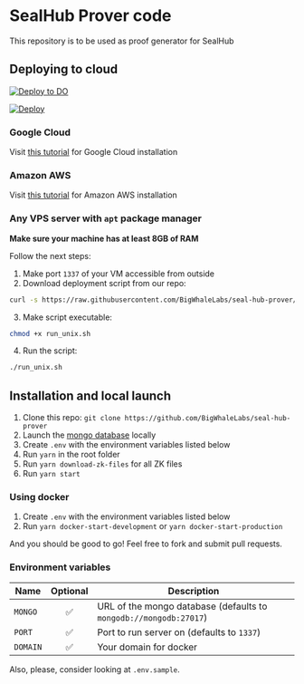 # SealHub Prover code

This repository is to be used as proof generator for SealHub

## Deploying to cloud

[![Deploy to DO](https://www.deploytodo.com/do-btn-blue.svg)](https://cloud.digitalocean.com/apps/new?repo=https://github.com/BigWhaleLabs/seal-hub-prover/tree/main)

[![Deploy](https://www.herokucdn.com/deploy/button.svg)](https://heroku.com/deploy?template=https://github.com/BigWhaleLabs/seal-hub-prover/tree/main)

### Google Cloud

Visit [this tutorial](./tutorials/GCPINSTALLATION.md) for Google Cloud installation

### Amazon AWS

Visit [this tutorial](./tutorials/AWSINSTALLATION.md) for Amazon AWS installation

### Any VPS server with `apt` package manager

**Make sure your machine has at least 8GB of RAM**

Follow the next steps:

1. Make port `1337` of your VM accessible from outside
2. Download deployment script from our repo:

```bash
curl -s https://raw.githubusercontent.com/BigWhaleLabs/seal-hub-prover/add-cloud-deployment/run_unix.sh
```

3. Make script executable:

```bash
chmod +x run_unix.sh
```

4. Run the script:

```bash
./run_unix.sh
```

## Installation and local launch

1. Clone this repo: `git clone https://github.com/BigWhaleLabs/seal-hub-prover`
2. Launch the [mongo database](https://www.mongodb.com/) locally
3. Create `.env` with the environment variables listed below
4. Run `yarn` in the root folder
5. Run `yarn download-zk-files` for all ZK files
6. Run `yarn start`

### Using docker

1. Create `.env` with the environment variables listed below
2. Run `yarn docker-start-development` or `yarn docker-start-production`

And you should be good to go! Feel free to fork and submit pull requests.

### Environment variables

| Name     | Optional | Description                                                       |
| -------- | :------: | ----------------------------------------------------------------- |
| `MONGO`  |    ✅    | URL of the mongo database (defaults to `mongodb://mongodb:27017`) |
| `PORT`   |    ✅    | Port to run server on (defaults to `1337`)                        |
| `DOMAIN` |    ✅    | Your domain for docker                                            |

Also, please, consider looking at `.env.sample`.

